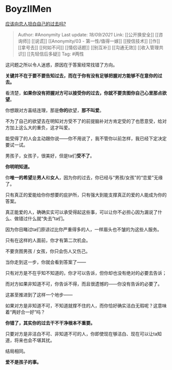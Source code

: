 # BoyzIIMen
[应该向恋人坦白自己的过去吗?](https://www.zhihu.com/question/330406344/answer/2124688787)

> Author: #Anonymity 
> Last update: *18/09/2021* 
> Link: [[公开换安全]] [[咨询师]] [[说谎]] [[Anonymity/03 - 第一性/值得一嫁]] [[授信技术]] [[作]] [[拿号去]] [[何如不问]] [[情侣话题]] [[别互补]] [[沟通无效]] [[收入管理共识]] [[先轻信后多疑]]
> Tag: #两性

这问题之所以令人迷惑，原因在于答案经常找错了方向。

**关键并不在于要不要告知过去，而在于你有没有足够把握对方能够不在意你的过去。**

看清楚，**如果你没有把握对方可以接受你的过去，你就不要贪图你自己心里那点欲望**。

你想跟对方喜结连理，那是**你的**欲望，**那不叫爱**。

不为了自己的欲望去在明知对方受不了的前提脑补对方肯定受的了也愿意受，给对方加上这么大的重负，这才叫爱。

能受得了的人会主动跟你说——你不用说了，我不管你以前怎样，我已经下定决定要试一试。

男孩子，女孩子，很美好，但是ta们**受不了**。

**你明明知道。**

你**唯一的希望**是**男人**和**女人**，因为你的过去，你已经与“男孩/女孩”的“恋爱”无缘了。

只有真正的爱能给你你想要的庇护所，只有强大到能支撑真正的爱的人能成为你的答案。

真正能爱的人，确确实实可以承受得起这些事，可以让你不必担心因为漏说了什么、做错过什么就“失去”ta们。

因为你目睹过ta们原谅过比你严重得多的人，一样眉头也不皱的为这些人服务。

只有在这样的人面前，你才有第二次机会。

不要贪图男孩 / 女孩，你只会伤人又伤己。

当你走到这一步，你就会看到答案了——

只有对方是不在乎知不知道的，你才可以告诉，但你却也没有绝对的必要去告诉；

而对方如果非知道不可，你告诉不得，而且很遗憾的——你没有告诉的必要了。

这甚至推进到了这样一个地步——

如果对方是非知道不可，不知道就撑不住的人，而你恰好确实洁白无瑕呢？这意味着“两好合一好”吗？

**你错了，其实你的过去干不干净根本不重要。**

只要对方是非洁白不可、非知道不可的人，你即使现在够洁白、现在可以让ta知道，将来也会不堪其扰。

结局相同。

**爱不是孩子的事。**
